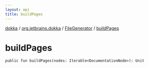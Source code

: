 ```yaml
---
layout: api
title: buildPages
---
```

[dokka](../../index.html) / [org.jetbrains.dokka](../index.html) / [FileGenerator](index.html) / [buildPages](buildPages.html)


# buildPages



```
public fun buildPages(nodes: Iterable<DocumentationNode>): Unit
```

